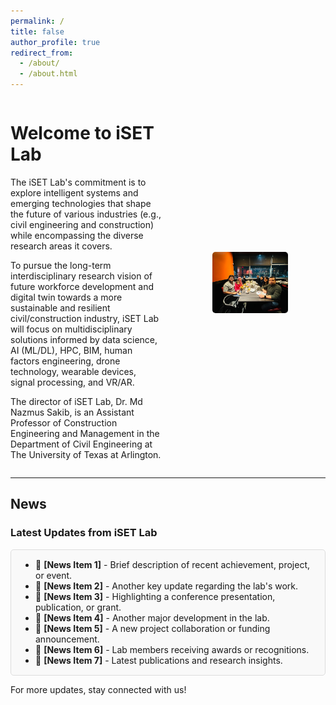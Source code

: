 ```yaml
---
permalink: /
title: false
author_profile: true
redirect_from:
  - /about/
  - /about.html
---
```


<style>
/* --- STYLES FOR THE FLEX LAYOUT (WELCOME TEXT & IMAGE) --- */
.container {
    display: flex;
    align-items: center;
    justify-content: space-between;
    gap: 20px;
}

.text {
    flex: 1;
    /* Optional: for visual spacing or design */
}

.image {
    flex: 1;
    text-align: center;
}

.image img {
    width: 50%;
    max-width: 500px;
    border-radius: 5px;
}

/* --- OPTIONAL: MOBILE RESPONSIVENESS --- */
@media (max-width: 768px) {
  .container {
    flex-direction: column;
    align-items: flex-start;
  }
}
</style>

<div class="container">
  <div class="text">
    <h1>Welcome to iSET Lab</h1>
    <p>
      The iSET Lab's commitment is to explore intelligent systems and emerging technologies that shape the future of various industries (e.g., civil engineering and construction) while encompassing the diverse research areas it covers.
    </p>
    <p>
      To pursue the long-term interdisciplinary research vision of future workforce development and digital twin towards a more sustainable and resilient civil/construction industry, iSET Lab will focus on multidisciplinary solutions informed by data science, AI (ML/DL), HPC, BIM, human factors engineering, drone technology, wearable devices, signal processing, and VR/AR.
    </p>
    <p>
      The director of iSET Lab, Dr. Md Nazmus Sakib, is an Assistant Professor of Construction Engineering and Management in the Department of Civil Engineering at The University of Texas at Arlington.
    </p>
  </div>
  <div class="image">
    <!-- Update the image path as needed for your site structure -->
    <img src="/_pages/lab_group_pictire.jpg" alt="Lab Members Group Picture">
  </div>
</div>

---

## News
### Latest Updates from iSET Lab

<!--
  Using pure HTML inside the scrollable div so it renders correctly.
  If you want more items, just add more <li> elements.
-->
<div style="max-height: 200px; overflow-y: auto; border: 1px solid #ddd; padding: 15px; border-radius: 5px; background-color: #f9f9f9;">

  <ul style="margin: 0; padding-left: 1.5rem; list-style-type: disc;">
    <li>📢 <strong>[News Item 1]</strong> - Brief description of recent achievement, project, or event.</li>
    <li>📢 <strong>[News Item 2]</strong> - Another key update regarding the lab's work.</li>
    <li>📢 <strong>[News Item 3]</strong> - Highlighting a conference presentation, publication, or grant.</li>
    <li>📢 <strong>[News Item 4]</strong> - Another major development in the lab.</li>
    <li>📢 <strong>[News Item 5]</strong> - A new project collaboration or funding announcement.</li>
    <li>📢 <strong>[News Item 6]</strong> - Lab members receiving awards or recognitions.</li>
    <li>📢 <strong>[News Item 7]</strong> - Latest publications and research insights.</li>
  </ul>

</div>

<p>For more updates, stay connected with us!</p>
